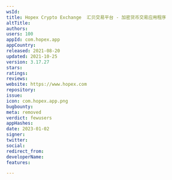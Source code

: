 ```yaml
---
wsId: 
title: Hopex Crypto Exchange  汇贝交易平台 - 加密货币交易应用程序
altTitle: 
authors: 
users: 100
appId: com.hopex.app
appCountry: 
released: 2021-08-20
updated: 2021-10-25
version: 3.17.27
stars: 
ratings: 
reviews: 
website: https://www.hopex.com
repository: 
issue: 
icon: com.hopex.app.png
bugbounty: 
meta: removed
verdict: fewusers
appHashes: 
date: 2023-01-02
signer: 
twitter: 
social: 
redirect_from: 
developerName: 
features: 

---
```


